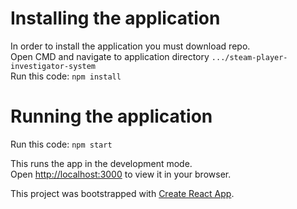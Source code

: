 # Installing the application

In order to install the application you must download repo.\
Open CMD and navigate to application directory `.../steam-player-investigator-system`\
Run this code: `npm install`

<!-- # Backend Instllation

FOR PERSONAL USE ONLY

Java is required.\

Download the backend repo.\
Navigate to the backend directory and open CMD `.../InvestigatorBackend`\
Run this code: `Gradlew build`\
Locate the newly made jar file in `.../build/libs` and run it\

Initialise a redis container in docker by running this code in CMD `docker run --name my-redis-container -p 6379:6379 -d redis\
Ensure that new container to running.\

Run the jar file in CMD using this command `java -jar ./{jarfilename}`\
The backend will be running on `localhost:8080`\

API call is `http://localhost:8080/api/analyse-profile?steamid={STEAMID HERE}`\ -->

# Running the application
Run this code: `npm start`

This runs the app in the development mode.\
Open [http://localhost:3000](http://localhost:3000) to view it in your browser.

This project was bootstrapped with [Create React App](https://github.com/facebook/create-react-app).

